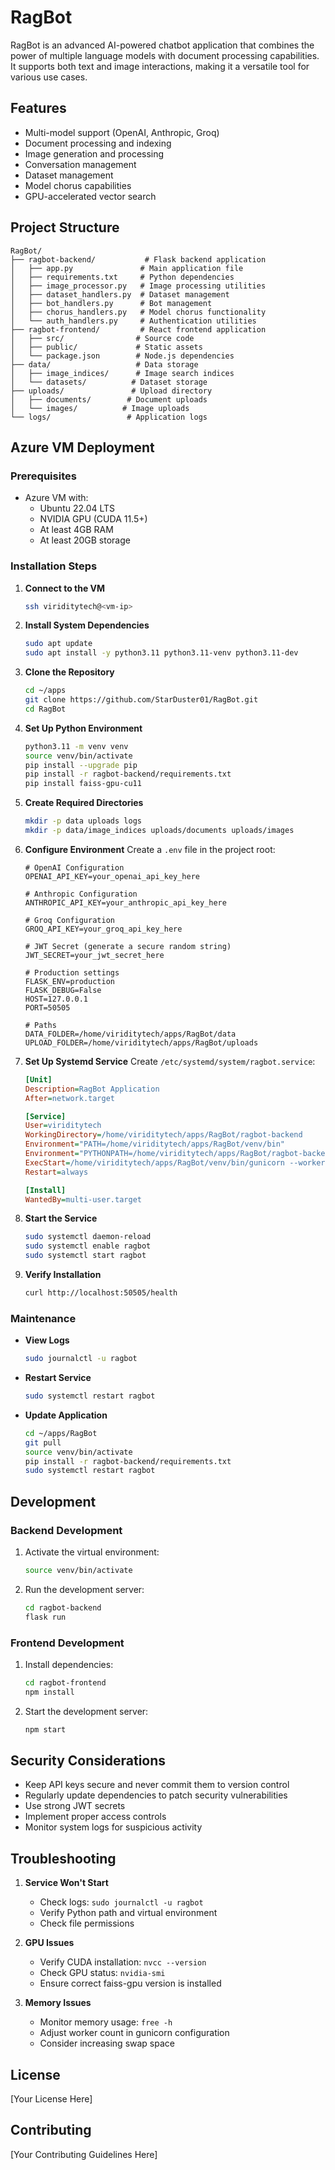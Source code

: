 # RagBot

RagBot is an advanced AI-powered chatbot application that combines the power of multiple language models with document processing capabilities. It supports both text and image interactions, making it a versatile tool for various use cases.

## Features

- Multi-model support (OpenAI, Anthropic, Groq)
- Document processing and indexing
- Image generation and processing
- Conversation management
- Dataset management
- Model chorus capabilities
- GPU-accelerated vector search

## Project Structure

```
RagBot/
├── ragbot-backend/           # Flask backend application
│   ├── app.py               # Main application file
│   ├── requirements.txt     # Python dependencies
│   ├── image_processor.py   # Image processing utilities
│   ├── dataset_handlers.py  # Dataset management
│   ├── bot_handlers.py      # Bot management
│   ├── chorus_handlers.py   # Model chorus functionality
│   └── auth_handlers.py     # Authentication utilities
├── ragbot-frontend/         # React frontend application
│   ├── src/                # Source code
│   ├── public/             # Static assets
│   └── package.json        # Node.js dependencies
├── data/                   # Data storage
│   ├── image_indices/      # Image search indices
│   └── datasets/          # Dataset storage
├── uploads/               # Upload directory
│   ├── documents/        # Document uploads
│   └── images/          # Image uploads
└── logs/                 # Application logs
```

## Azure VM Deployment

### Prerequisites

- Azure VM with:
  - Ubuntu 22.04 LTS
  - NVIDIA GPU (CUDA 11.5+)
  - At least 4GB RAM
  - At least 20GB storage

### Installation Steps

1. **Connect to the VM**
   ```bash
   ssh viriditytech@<vm-ip>
   ```

2. **Install System Dependencies**
   ```bash
   sudo apt update
   sudo apt install -y python3.11 python3.11-venv python3.11-dev
   ```

3. **Clone the Repository**
   ```bash
   cd ~/apps
   git clone https://github.com/StarDuster01/RagBot.git
   cd RagBot
   ```

4. **Set Up Python Environment**
   ```bash
   python3.11 -m venv venv
   source venv/bin/activate
   pip install --upgrade pip
   pip install -r ragbot-backend/requirements.txt
   pip install faiss-gpu-cu11
   ```

5. **Create Required Directories**
   ```bash
   mkdir -p data uploads logs
   mkdir -p data/image_indices uploads/documents uploads/images
   ```

6. **Configure Environment**
   Create a `.env` file in the project root:
   ```
   # OpenAI Configuration
   OPENAI_API_KEY=your_openai_api_key_here

   # Anthropic Configuration  
   ANTHROPIC_API_KEY=your_anthropic_api_key_here

   # Groq Configuration
   GROQ_API_KEY=your_groq_api_key_here

   # JWT Secret (generate a secure random string)
   JWT_SECRET=your_jwt_secret_here

   # Production settings
   FLASK_ENV=production
   FLASK_DEBUG=False
   HOST=127.0.0.1
   PORT=50505

   # Paths
   DATA_FOLDER=/home/viriditytech/apps/RagBot/data
   UPLOAD_FOLDER=/home/viriditytech/apps/RagBot/uploads
   ```

7. **Set Up Systemd Service**
   Create `/etc/systemd/system/ragbot.service`:
   ```ini
   [Unit]
   Description=RagBot Application
   After=network.target

   [Service]
   User=viriditytech
   WorkingDirectory=/home/viriditytech/apps/RagBot/ragbot-backend
   Environment="PATH=/home/viriditytech/apps/RagBot/venv/bin"
   Environment="PYTHONPATH=/home/viriditytech/apps/RagBot/ragbot-backend"
   ExecStart=/home/viriditytech/apps/RagBot/venv/bin/gunicorn --workers 4 --bind 0.0.0.0:50505 --error-logfile /home/viriditytech/apps/RagBot/logs/gunicorn_error.log --access-logfile /home/viriditytech/apps/RagBot/logs/gunicorn_access.log app:app
   Restart=always

   [Install]
   WantedBy=multi-user.target
   ```

8. **Start the Service**
   ```bash
   sudo systemctl daemon-reload
   sudo systemctl enable ragbot
   sudo systemctl start ragbot
   ```

9. **Verify Installation**
   ```bash
   curl http://localhost:50505/health
   ```

### Maintenance

- **View Logs**
  ```bash
  sudo journalctl -u ragbot
  ```

- **Restart Service**
  ```bash
  sudo systemctl restart ragbot
  ```

- **Update Application**
  ```bash
  cd ~/apps/RagBot
  git pull
  source venv/bin/activate
  pip install -r ragbot-backend/requirements.txt
  sudo systemctl restart ragbot
  ```

## Development

### Backend Development

1. Activate the virtual environment:
   ```bash
   source venv/bin/activate
   ```

2. Run the development server:
   ```bash
   cd ragbot-backend
   flask run
   ```

### Frontend Development

1. Install dependencies:
   ```bash
   cd ragbot-frontend
   npm install
   ```

2. Start the development server:
   ```bash
   npm start
   ```

## Security Considerations

- Keep API keys secure and never commit them to version control
- Regularly update dependencies to patch security vulnerabilities
- Use strong JWT secrets
- Implement proper access controls
- Monitor system logs for suspicious activity

## Troubleshooting

1. **Service Won't Start**
   - Check logs: `sudo journalctl -u ragbot`
   - Verify Python path and virtual environment
   - Check file permissions

2. **GPU Issues**
   - Verify CUDA installation: `nvcc --version`
   - Check GPU status: `nvidia-smi`
   - Ensure correct faiss-gpu version is installed

3. **Memory Issues**
   - Monitor memory usage: `free -h`
   - Adjust worker count in gunicorn configuration
   - Consider increasing swap space

## License

[Your License Here]

## Contributing

[Your Contributing Guidelines Here]